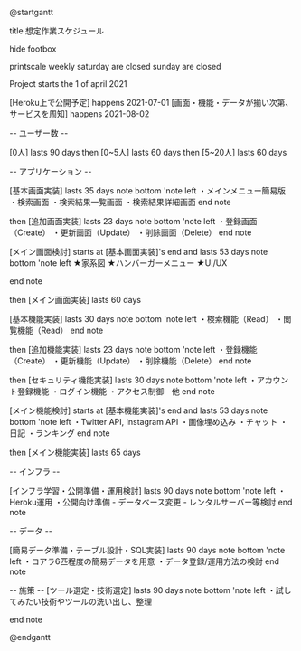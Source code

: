 @startgantt

title 想定作業スケジュール

hide footbox

printscale weekly
saturday are closed
sunday are closed

Project starts the 1 of april 2021

[Heroku上で公開予定] happens 2021-07-01
[画面・機能・データが揃い次第、サービスを周知] happens 2021-08-02

-- ユーザー数 --

[0人] lasts 90 days
then [0~5人] lasts 60 days
then [5~20人] lasts 60 days

-- アプリケーション --

[基本画面実装] lasts 35 days
note bottom
'note left
・メインメニュー簡易版
・検索画面
・検索結果一覧画面
・検索結果詳細画面
end note

then [追加画面実装] lasts 23 days
note bottom
'note left
・登録画面（Create）
・更新画面（Update）
・削除画面（Delete）
end note

[メイン画面検討] starts at [基本画面実装]'s end and lasts 53 days
note bottom
'note left
★家系図
★ハンバーガーメニュー
★UI/UX

end note

then [メイン画面実装] lasts 60 days

[基本機能実装] lasts 30 days
note bottom
'note left
・検索機能（Read）
・閲覧機能（Read）
end note

then [追加機能実装] lasts 23 days
note bottom
'note left
・登録機能（Create）
・更新機能（Update）
・削除機能（Delete）
end note

then [セキュリティ機能実装] lasts 30 days
note bottom
'note left
・アカウント登録機能
・ログイン機能
・アクセス制御　他
end note

[メイン機能検討] starts at [基本機能実装]'s end and lasts 53 days
note bottom
'note left
・Twitter API, Instagram API
・画像埋め込み
・チャット
・日記
・ランキング
end note

then [メイン機能実装] lasts 65 days

-- インフラ --

[インフラ学習・公開準備・運用検討] lasts 90 days
note bottom
'note left
・Heroku運用
・公開向け準備
    - データベース変更
    - レンタルサーバー等検討
end note

-- データ --

[簡易データ準備・テーブル設計・SQL実装] lasts 90 days
note bottom
'note left
・コアラ6匹程度の簡易データを用意
・データ登録/運用方法の検討
end note

-- 施策 --
[ツール選定・技術選定] lasts 90 days
note bottom
'note left
・試してみたい技術やツールの洗い出し、整理

end note


@endgantt